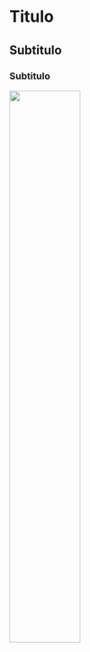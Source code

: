 # Titulo

## Subtitulo

### Subtitulo

<img width="50%" src="https://logosmarcas.net/wp-content/uploads/2020/12/GitHub-Logo.png">
